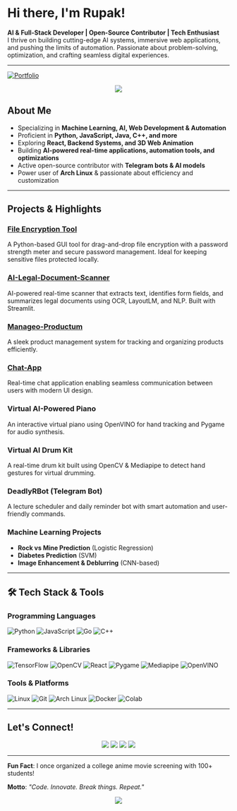 # Hi there, I'm Rupak! 

**AI & Full-Stack Developer | Open-Source Contributor | Tech Enthusiast**  
I thrive on building cutting-edge AI systems, immersive web applications, and pushing the limits of automation. Passionate about problem-solving, optimization, and crafting seamless digital experiences.

---

[![Portfolio](https://img.shields.io/badge/Portfolio-Click%20Here-blue?style=for-the-badge)](https://rupak-s.netlify.app/)

<p align="center">
  <img src="https://readme-typing-svg.herokuapp.com?font=Fira+Code&weight=600&size=22&pause=1000&color=F79400&width=500&lines=AI+%7C+Web+Dev+%7C+Automation+%7C+Open-Source"/>
</p>

##  About Me
- Specializing in **Machine Learning, AI, Web Development & Automation**
- Proficient in **Python, JavaScript, Java, C++, and more**
- Exploring **React, Backend Systems, and 3D Web Animation**
- Building **AI-powered real-time applications, automation tools, and optimizations**
- Active open-source contributor with **Telegram bots & AI models**
- Power user of **Arch Linux** & passionate about efficiency and customization

---

##  Projects & Highlights

###  [File Encryption Tool](https://github.com/rupak1005/file-encryption-tool)
A Python-based GUI tool for drag-and-drop file encryption with a password strength meter and secure password management. Ideal for keeping sensitive files protected locally.

###  [AI-Legal-Document-Scanner](https://github.com/rupak1005/ai-legal-document-scanner)
AI-powered real-time scanner that extracts text, identifies form fields, and summarizes legal documents using OCR, LayoutLM, and NLP. Built with Streamlit.

###  [Manageo-Productum](https://github.com/rupak1005/manageo-productum)
A sleek product management system for tracking and organizing products efficiently.

###  [Chat-App](https://github.com/rupak1005/chat-app)
Real-time chat application enabling seamless communication between users with modern UI design.

###  Virtual AI-Powered Piano
An interactive virtual piano using OpenVINO for hand tracking and Pygame for audio synthesis.

###  Virtual AI Drum Kit
A real-time drum kit built using OpenCV & Mediapipe to detect hand gestures for virtual drumming.

###  DeadlyRBot (Telegram Bot)
A lecture scheduler and daily reminder bot with smart automation and user-friendly commands.

###  Machine Learning Projects
-  **Rock vs Mine Prediction** (Logistic Regression)
-  **Diabetes Prediction** (SVM)
-  **Image Enhancement & Deblurring** (CNN-based)

---

## 🛠 Tech Stack & Tools

###  Programming Languages
![Python](https://img.shields.io/badge/Python-3776AB?style=flat&logo=python&logoColor=white)
![JavaScript](https://img.shields.io/badge/JavaScript-F7DF1E?style=flat&logo=javascript&logoColor=black)
![Go](https://img.shields.io/badge/Go-00ADD8?style=flat&logo=go&logoColor=white)
![C++](https://img.shields.io/badge/C++-00599C?style=flat&logo=c%2B%2B&logoColor=white)

###  Frameworks & Libraries
![TensorFlow](https://img.shields.io/badge/TensorFlow-FF6F00?style=flat&logo=tensorflow&logoColor=white)
![OpenCV](https://img.shields.io/badge/OpenCV-5C3EE8?style=flat&logo=opencv&logoColor=white)
![React](https://img.shields.io/badge/React-20232A?style=for-the-badge&logo=react&logoColor=61DAFB)
![Pygame](https://img.shields.io/badge/Pygame-008080?style=flat&logo=python&logoColor=white)
![Mediapipe](https://img.shields.io/badge/Mediapipe-FF6F00?style=flat&logo=mediapipe&logoColor=white)
![OpenVINO](https://img.shields.io/badge/OpenVINO-0071C5?style=flat&logo=intel&logoColor=white)

###  Tools & Platforms
![Linux](https://img.shields.io/badge/Linux-FCC624?style=flat&logo=linux&logoColor=black)
![Git](https://img.shields.io/badge/Git-F05032?style=flat&logo=git&logoColor=white)
![Arch Linux](https://img.shields.io/badge/Arch_Linux-1793D1?style=flat&logo=arch-linux&logoColor=white)
![Docker](https://img.shields.io/badge/Docker-2496ED?style=flat&logo=docker&logoColor=white)
![Colab](https://img.shields.io/badge/Google_Colab-F9AB00?style=flat&logo=googlecolab&logoColor=white)

---

##  Let's Connect!

<p align="center">
  <a href="mailto:rupak1005saini@gmail.com"><img src="https://img.shields.io/badge/gmail-rupak1005saini%40gmail.com-red?style=for-the-badge&logo=gmail&logoColor=white"/></a>
  <a href="https://linkedin.com/in/rupak1005"><img src="https://img.shields.io/badge/LinkedIn-0077B5?style=for-the-badge&logo=linkedin&logoColor=white"/></a>
  <a href="https://twitter.com/rupak1005"><img src="https://img.shields.io/badge/Twitter-1DA1F2?style=for-the-badge&logo=twitter&logoColor=white"/></a>
  <a href="https://github.com/rupak1005"><img src="https://img.shields.io/badge/GitHub-181717?style=for-the-badge&logo=github&logoColor=white"/></a>
</p>

---

 **Fun Fact**: I once organized a college anime movie screening with 100+ students!

 **Motto**: *"Code. Innovate. Break things. Repeat."*

<p align="center">
  <img src="https://github-readme-streak-stats.herokuapp.com?user=rupak1005&theme=radical&hide_border=true&background=000000"/>
</p>
